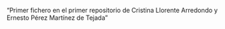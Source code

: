 “Primer fichero en el primer repositorio de Cristina Llorente Arredondo y Ernesto Pérez Martínez de Tejada”